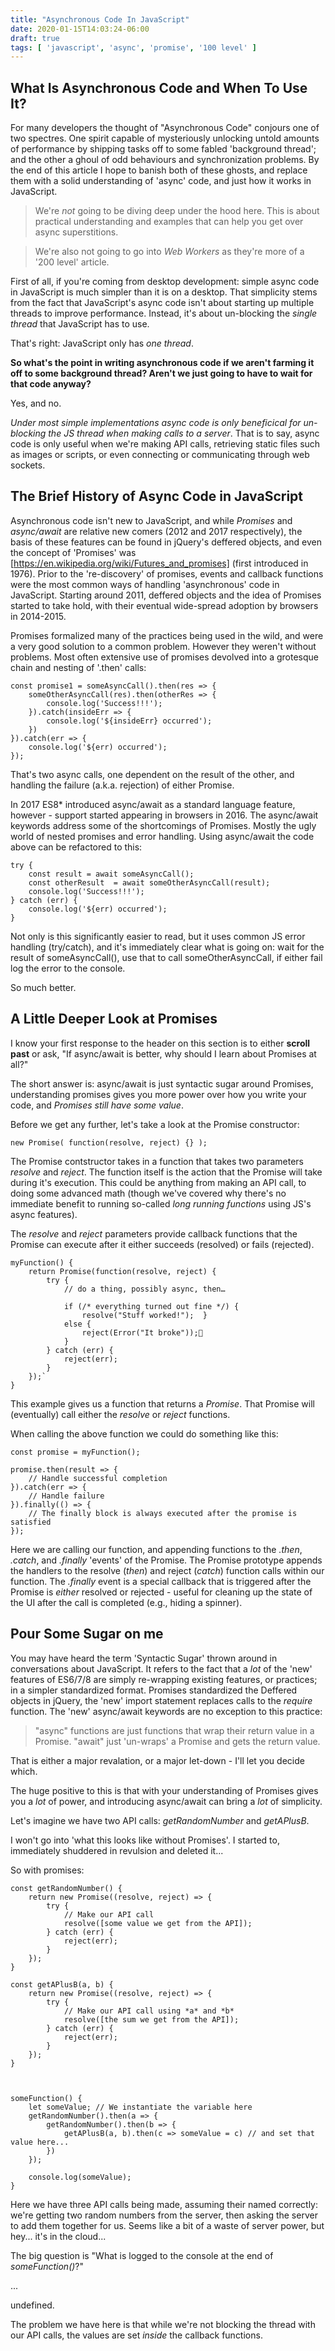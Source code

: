 ```yaml
---
title: "Asynchronous Code In JavaScript"
date: 2020-01-15T14:03:24-06:00
draft: true
tags: [ 'javascript', 'async', 'promise', '100 level' ]
---
```



## What Is Asynchronous Code and When To Use It?

For many developers the thought of "Asynchronous Code" conjours one of two spectres.  One spirit capable of mysteriously unlocking untold amounts of performance by shipping tasks off to some fabled 'background thread'; and the other a ghoul of odd behaviours and synchronization problems.  By the end of this article I hope to banish both of these ghosts, and replace them with a solid understanding of 'async' code, and just how it works in JavaScript.

> We're *not* going to be diving deep under the hood here.  This is about practical understanding and examples that can help you get over async superstitions.

> We're also not going to go into *Web Workers* as they're more of a '200 level' article.

First of all, if you're coming from desktop development: simple async code in JavaScript is much simpler than it is on a desktop.  That simplicity stems from the fact that JavaScript's async code isn't about starting up multiple threads to improve performance.  Instead, it's about un-blocking the *single thread* that JavaScript has to use.

That's right: JavaScript only has *one thread*.  

**So what's the point in writing asynchronous code if we aren't farming it off to some background thread?  Aren't we just going to have to wait for that code anyway?**

Yes, and no.  

*Under most simple implementations async code is only beneficical for un-blocking the JS thread when making calls to a server*.  That is to say, async code is only useful when we're making API calls, retrieving static files such as images or scripts, or even connecting or communicating through web sockets.

## The Brief History of Async Code in JavaScript

Asynchronous code isn't new to JavaScript, and while *Promises* and *async/await* are relative new comers (2012 and 2017 respectively), the basis of these features can be found in jQuery's deffered objects, and even the concept of 'Promises' was [https://en.wikipedia.org/wiki/Futures_and_promises] (first introduced in 1976).  Prior to the 're-discovery' of promises, events and callback functions were the most common ways of handling 'asynchronous' code in JavaScript. Starting around 2011, deffered objects and the idea of Promises started to take hold, with their eventual wide-spread adoption by browsers in 2014-2015.

Promises formalized many of the practices being used in the wild, and were a very good solution to a common problem.  However they weren't without problems.  Most often extensive use of promises devolved into a grotesque chain and nesting of '.then' calls:

```
const promise1 = someAsyncCall().then(res => {
	someOtherAsyncCall(res).then(otherRes => {
		console.log('Success!!!');
	}).catch(insideErr => {
		console.log('${insideErr} occurred');
	})
}).catch(err => {
	console.log('${err) occurred');
});
```

That's two async calls, one dependent on the result of the other, and handling the failure (a.k.a. rejection) of either Promise.

In 2017 ES8* introduced async/await as a standard language feature, however - support started appearing in browsers in 2016.  The async/await keywords address some of the shortcomings of Promises.  Mostly the ugly world of nested promises and error handling.  Using async/await the code above can be refactored to this:

```
try {
    const result = await someAsyncCall();
    const otherResult  = await someOtherAsyncCall(result);
    console.log('Success!!!');
} catch (err) {
    console.log('${err) occurred');
}
```

Not only is this significantly easier to read, but it uses common JS error handling (try/catch), and it's immediately clear what is going on: wait for the result of someAsyncCall(), use that to call someOtherAsyncCall, if either fail log the error to the console.

So much better.

## A Little Deeper Look at Promises

I know your first response to the header on this section is to either **scroll past** or ask, "If async/await is better, why should I learn about Promises at all?"

The short answer is: async/await is just syntactic sugar around Promises, understanding promises gives you more power over how you write your code, and *Promises still have some value*.

Before we get any further, let's take a look at the Promise constructor:

``` new Promise( function(resolve, reject) {} ); ```

The Promise contstructor takes in a function that takes two parameters *resolve* and *reject*.  The function itself is the action that the Promise will take during it's execution.  This could be anything from making an API call, to doing some advanced math (though we've covered why there's no immediate benefit to running so-called *long running functions* using JS's async features).

The *resolve* and *reject* parameters provide callback functions that the Promise can execute after it either succeeds (resolved) or fails (rejected).

```
myFunction() {
	return Promise(function(resolve, reject) {
		try {
			// do a thing, possibly async, then…

			if (/* everything turned out fine */) {
				resolve("Stuff worked!");  }
			else {
				reject(Error("It broke"));
			}
		} catch (err) {
			reject(err);
		}
	});`
}
```

This example gives us a function that returns a *Promise*.  That Promise will (eventually) call either the *resolve* or *reject* functions.

When calling the above function we could do something like this:

```
const promise = myFunction();

promise.then(result => {
    // Handle successful completion
}).catch(err => {
    // Handle failure
}).finally(() => {
    // The finally block is always executed after the promise is satisfied
});
```

Here we are calling our function, and appending functions to the *.then*, *.catch*, and *.finally* 'events' of the Promise.  The Promise prototype appends the handlers to the resolve (*then*) and reject (*catch*) function calls within our function.  The *.finally* event is a special callback that is triggered after the Promise is *either* resolved or rejected - useful for cleaning up the state of the UI after the call is completed (e.g., hiding a spinner).

## Pour Some Sugar on me

You may have heard the term 'Syntactic Sugar' thrown around in conversations about JavaScript.  It refers to the fact that a *lot* of the 'new' features of ES6/7/8 are simply re-wrapping existing features, or practices; in a simpler standardized format.  Promises standardized the Deffered objects in jQuery, the 'new' import statement replaces calls to the *require* function.  The 'new' async/await keywords are no exception to this practice:

> "async" functions are just functions that wrap their return value in a Promise.
> "await" just 'un-wraps' a Promise and gets the return value.

That is either a major revalation, or a major let-down - I'll let you decide which.

The huge positive to this is that with your understanding of Promises gives you a *lot* of power, and introducing async/await can bring a *lot* of simplicity.

Let's imagine we have two API calls: *getRandomNumber* and *getAPlusB*.

I won't go into 'what this looks like without Promises'.  I started to, immediately shuddered in revulsion and deleted it...

So with promises:

```
const getRandomNumber() {
	return new Promise((resolve, reject) => {
		try {
			// Make our API call
			resolve([some value we get from the API]);
		} catch (err) {
			reject(err);
		}
	});
}

const getAPlusB(a, b) {
	return new Promise((resolve, reject) => {
		try {
			// Make our API call using *a* and *b*
			resolve([the sum we get from the API]);
		} catch (err) {
			reject(err);
		}
	});
}



someFunction() {
	let someValue; // We instantiate the variable here
	getRandomNumber().then(a => {
		getRandomNumber().then(b => {
			getAPlusB(a, b).then(c => someValue = c) // and set that value here...
		})
	});
	
	console.log(someValue);
}
```

Here we have three API calls being made, assuming their named correctly: we're getting two random numbers from the server, then asking the server to add them together for us.  Seems like a bit of a waste of server power, but hey... it's in the cloud...

The big question is "What is logged to the console at the end of *someFunction()*?"

...

undefined.

The problem we have here is that while we're not blocking the thread with our API calls, the values are set *inside* the callback functions.
